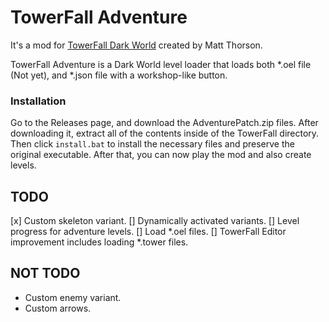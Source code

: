 # TowerFall Adventure
It's a mod for [TowerFall Dark World](http://www.towerfall-game.com/) created by Matt Thorson. 

TowerFall Adventure is a Dark World level loader that loads both *.oel file (Not yet), and *.json file with a workshop-like button.

### Installation
Go to the Releases page, and download the AdventurePatch.zip files. After downloading it, extract all of the contents
inside of the TowerFall directory. Then click `install.bat` to install the necessary files and preserve the original
executable. After that, you can now play the mod and also create levels.


## TODO
[x] Custom skeleton variant.
[] Dynamically activated variants.
[] Level progress for adventure levels.
[] Load *.oel files.
[] TowerFall Editor improvement includes loading *.tower files.

## NOT TODO
+ Custom enemy variant.
+ Custom arrows.

